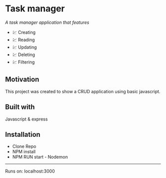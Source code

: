 # Task manager 

*A task manager application that features*

- 💹 Creating
- 💹 Reading
- 💹 Updating
- 💹 Deleting
- 💹 Filtering

## Motivation
This project was created to show a CRUD application using basic javascript.

## Built with
Javascript & express

## Installation

- Clone Repo
- NPM install
- NPM RUN start - Nodemon

---

Runs on: localhost:3000 
